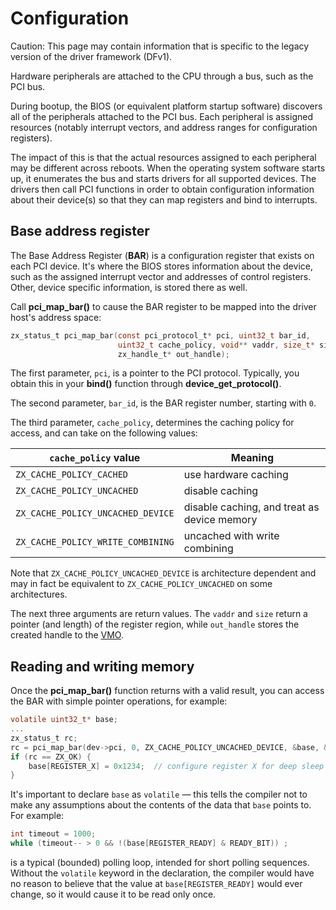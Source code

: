 <!--
    (C) Copyright 2018 The Fuchsia Authors. All rights reserved.
    Use of this source code is governed by a BSD-style license that can be
    found in the LICENSE file.
-->

# Configuration

Caution: This page may contain information that is specific to the legacy
version of the driver framework (DFv1).

Hardware peripherals are attached to the CPU through a bus, such as the PCI bus.

During bootup, the BIOS (or equivalent platform startup software)
discovers all of the peripherals attached to the PCI bus.
Each peripheral is assigned resources (notably interrupt vectors,
and address ranges for configuration registers).

The impact of this is that the actual resources assigned to each peripheral may
be different across reboots.
When the operating system software starts up, it enumerates
the bus and starts drivers for all supported devices.
The drivers then call PCI functions in order to obtain configuration information about
their device(s) so that they can map registers and bind to interrupts.

## Base address register

The Base Address Register (**BAR**) is a configuration register that exists on each
PCI device.
It's where the BIOS stores information about the device, such as the assigned interrupt vector
and addresses of control registers.
Other, device specific information, is stored there as well.

Call **pci_map_bar()**
to cause the BAR register to be mapped into the driver host's address space:

```c
zx_status_t pci_map_bar(const pci_protocol_t* pci, uint32_t bar_id,
                        uint32_t cache_policy, void** vaddr, size_t* size,
                        zx_handle_t* out_handle);
```

The first parameter, `pci`, is a pointer to the PCI protocol.
Typically, you obtain this in your **bind()** function through
**device_get_protocol()**.

The second parameter, `bar_id`, is the BAR register number, starting with `0`.

The third parameter, `cache_policy`, determines the caching policy for access,
and can take on the following values:

`cache_policy` value                | Meaning
------------------------------------|---------------------
`ZX_CACHE_POLICY_CACHED`            | use hardware caching
`ZX_CACHE_POLICY_UNCACHED`          | disable caching
`ZX_CACHE_POLICY_UNCACHED_DEVICE`   | disable caching, and treat as device memory
`ZX_CACHE_POLICY_WRITE_COMBINING`   | uncached with write combining

Note that `ZX_CACHE_POLICY_UNCACHED_DEVICE` is architecture dependent
and may in fact be equivalent to `ZX_CACHE_POLICY_UNCACHED` on some architectures.

The next three arguments are return values.
The `vaddr` and `size` return a pointer (and length) of the register region, while
`out_handle` stores the created handle to the
[VMO](/reference/kernel_objects/vm_object.md).

## Reading and writing memory

Once the **pci_map_bar()**
function returns with a valid result, you can access the BAR with simple pointer
operations, for example:

```c
volatile uint32_t* base;
...
zx_status_t rc;
rc = pci_map_bar(dev->pci, 0, ZX_CACHE_POLICY_UNCACHED_DEVICE, &base, &size, &handle);
if (rc == ZX_OK) {
    base[REGISTER_X] = 0x1234;  // configure register X for deep sleep mode
}
```

It's important to declare `base` as `volatile` &mdash; this tells the compiler not to
make any assumptions about the contents of the data that `base` points to.
For example:

```c
int timeout = 1000;
while (timeout-- > 0 && !(base[REGISTER_READY] & READY_BIT)) ;
```

is a typical (bounded) polling loop, intended for short polling sequences.
Without the `volatile` keyword in the declaration, the compiler would have no reason
to believe that the value at `base[REGISTER_READY]` would ever change, so it would
cause it to be read only once.


